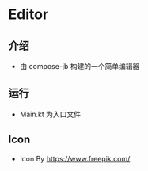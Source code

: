 # Editor
## 介绍
- 由 compose-jb 构建的一个简单编辑器

## 运行
- Main.kt 为入口文件


## Icon
- Icon By https://www.freepik.com/